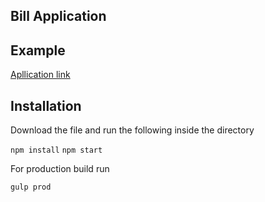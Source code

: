 ## Bill Application 

## Example

[Apllication link](http://skybill.s3-website-eu-west-1.amazonaws.com/)

## Installation

Download the file and run the following inside the directory

`npm install`
`npm start`

For production build run 

`gulp prod`


